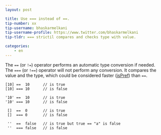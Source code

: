 ```yaml
---
layout: post

title: Use === instead of ==.
tip-number: xx
tip-username: bhaskarmelkani
tip-username-profile: https://www.twitter.com/bhaskarmelkani
tip-tldr: === strictil compares and checks type with value.

categories:
    - en
---
```


The `==` (or `!=`) operator performs an automatic type conversion if needed. The `===` (or `!==`) operator will not perform any conversion. It compares the value and the type, which could be considered faster ([jsPref](http://jsperf.com/strictcompare)) than `==`.
```
[10] ==  10      // is true
[10] === 10      // is false

'10' ==  10      // is true
'10' === 10      // is false

 []  ==  0       // is true
 []  === 0       // is false

 ''  ==  false   // is true but true == "a" is false
 ''  === false   // is false 

```
